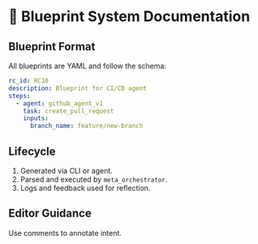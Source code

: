 # 📘 Blueprint System Documentation

## Blueprint Format

All blueprints are YAML and follow the schema:

```yaml
rc_id: RC10
description: Blueprint for CI/CD agent
steps:
  - agent: github_agent_v1
    task: create_pull_request
    inputs:
      branch_name: feature/new-branch
```

## Lifecycle

1. Generated via CLI or agent.
2. Parsed and executed by `meta_orchestrator`.
3. Logs and feedback used for reflection.

## Editor Guidance

Use comments to annotate intent.
